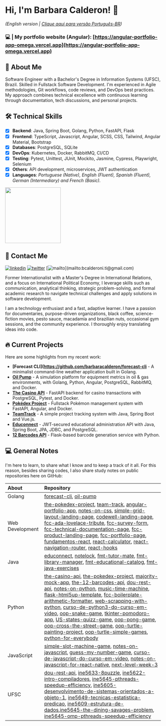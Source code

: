 # Hi, I'm Barbara Calderon! 👋

_(English version | [Clique aqui para versão Português-BR](https://github.com/barbaracalderon/barbaracalderon-pt/blob/main/README.md))_

### **💻 | My portfolio website (Angular)**: [https://angular-portfolio-app-omega.vercel.app](https://angular-portfolio-app-omega.vercel.app)

## 🚀 About Me

Software Engineer with a Bachelor's Degree in Information Systems (UFSC), Brazil. Skilled in Fullstack Software Development. I'm experienced in Agile methodologies, Git workflows, code reviews, and DevOps best practices. My approach combines technical excellence with continuous learning through documentation, tech discussions, and personal projects.

## 🛠 Technical Skills

- [x] **Backend**: Java, Spring Boot, Golang, Python, FastAPI, Flask
- [x] **Frontend**: TypeScript, Javascript, Angular, SCSS, CSS, Tailwind, Angular Material, Bootstrap
- [x] **Databases**: PostgreSQL, SQLite
- [x] **DevOps**: Kubernetes, Docker, RabbitMQ, CI/CD
- [x] **Testing**: Pytest, Unittest, JUnit, Mockito, Jasmine, Cypress, Playwright, Selenium
- [x] **Others**: API development, microservices, JWT authentication
- [x] **Languages**: *Portuguese (Native), English (Fluent), Spanish (Fluent), German (Intermediary) and French (Basic).*

<p>
<img height="180em" src="https://github-readme-stats-sigma-five.vercel.app/api/top-langs/?username=barbaracalderon&layout=compact"/>
</p>

## 🔗 Contact Me

[![linkedin](https://img.shields.io/badge/linkedin-0A66C2?style=for-the-badge&logo=linkedin&logoColor=white)](https://www.linkedin.com/in/barbaracalderondev)
[![twitter](https://img.shields.io/badge/twitter-1DA1F2?style=for-the-badge&logo=twitter&logoColor=white)](https://twitter.com/bederoni)
[![mailto](https://img.shields.io/badge/email-%23BB001B.svg?&style=for-the-badge&logo=gmail&logoColor=white?")](mailto:bcalderoni.ti@gmail.com)

Former Internationalist with a Master's Degree in International Relations, and a focus on International Political Economy, I leverage skills such as communication, analytical thinking, strategic problem-solving, and formal academic research to navigate technical challenges and apply solutions in software development. 

I am a technology enthusiast and a fast, adaptive learner. I have a passion for documentaries, purpose-driven organizations, black coffee, science-fiction movies, pesto sauce, macadamia and brazilian nuts, occasional gym sessions, and the community experience. I thoroughly enjoy translating ideas into code.

## 🔥 Current Projects

Here are some highlights from my recent work:
- **[Forecast CLI](https://github.com/barbaracalderon/forecast-cli** - A minimalist command-line weather application built in Golang.
- **[Oil Pump](https://github.com/barbaracalderon/oil-pump)** - A simulation platform for equipment metrics in oil & gas environments, with Golang, Python, Angular, PostgreSQL, RabbitMQ, and Docker.
- **[The Casino API](https://github.com/barbaracalderon/casino-backend)** - FastAPI backend for casino transactions with PostgreSQL, Pytest, and Docker.
- **[Pokédex Project](https://github.com/barbaracalderon/pokedex-api)** - Fullstack Pokémon management system with FastAPI, Angular, and Docker.
- **[TeamTrack](https://github.com/barbaracalderon/teamtrack)** - A simple project tracking system with Java, Spring Boot and Vue.js.
- **[Educonnect](https://github.com/barbaracalderon/fmt-educonnect)** - JWT-secured educational administration API with Java, Spring Boot, JPA, JDBC, and PostgreSQL.
- **[12 Barcodes API](https://github.com/barbaracalderon/the-12-barcodes-api)** - Flask-based barcode generation service with Python.

## 💻 General Notes

I'm here to learn, to share what I know and to keep a track of it all. For this reason, besides sharing codes, I also share study notes on public repositories here on GitHub:

About | Repository
:------| :--------------------
Golang | [forecast-cli](https://github.com/barbaracalderon/forecast-cli), [oil-pump](https://github.com/barbaracalderon/oil-pump)
Web Development| [the-pokedex-project](https://github.com/barbaracalderon/pokedex-api), [team-track](https://github.com/barbaracalderon/teamtrack), [angular-portfolio-app](https://github.com/barbaracalderon/angular-portfolio-app), [notes-on-css](https://github.com/barbaracalderon/notes-on-css), [simple-grid-layout-landing-page](https://github.com/barbaracalderon/simple-grid-layout-landing-page), [codewell-landing-page](https://github.com/barbaracalderon/codewell-landing-page), [fcc-ada-lovelace-tribute](https://github.com/barbaracalderon/fcc-ada-lovelace-tribute), [fcc-survey-form](https://github.com/barbaracalderon/fcc-survey-form), [fcc-technical-documentation-page](https://github.com/barbaracalderon/fcc-technical-documentation-page), [fcc-product-landing-page](https://github.com/barbaracalderon/fcc-product-landing-page), [fcc-portfolio-page](https://github.com/barbaracalderon/fcc-personal-portfolio), [fundamentos-react](https://github.com/barbaracalderon/fundamentos-react), [react-calculator](https://github.com/barbaracalderon/react-calculator), [react-navigation-router](https://github.com/barbaracalderon/react-navigation-router), [react-hooks](https://github.com/barbaracalderon/react-hooks)
Java | [educonnect](https://github.com/barbaracalderon/fmt-educonnect), [notelock](https://github.com/barbaracalderon/notelock), [fmt-tutor-mate](https://github.com/barbaracalderon/fmt-tutor-mate), [fmt-library-manager](https://github.com/barbaracalderon/fmt-library-manager), [fmt-educational-catalog](https://github.com/barbaracalderon/fmt-educational-catalog), [fmt-java-exercises](https://github.com/barbaracalderon/fmt-java-exercises)
Python| [the-casino-api](https://github.com/barbaracalderon/casino-backend), [the-pokedex-project](https://github.com/barbaracalderon/pokedex-api), [majority-mock-app](https://github.com/barbaracalderon/majority-mock-app), [the-12-barcodes-api](https://github.com/barbaracalderon/the-12-barcodes-api), [dou-rest-api](https://github.com/barbaracalderon/dou-rest-api),  [notes-on-python](https://github.com/barbaracalderon/notes-on-python), [music-time-machine](https://github.com/barbaracalderon/music-time-machine-spotify), [flask-html5up-template](https://github.com/barbaracalderon/flask-html5up-template), [fcc-boilerplate-arithmetic-formatter](https://github.com/barbaracalderon/fcc-boilerplate-arithmetic-formatter), [web-scrapping-with-python](https://github.com/barbaracalderon/web-scrapping-with-python), [curso-de-python3-do-curso-em-video](https://github.com/barbaracalderon/curso-de-python3-do-curso-em-video), [oop-snake-game](https://github.com/barbaracalderon/oop-snake-game), [tkinter-pomodoro-app](https://github.com/barbaracalderon/tkinter-pomodoro-app), [US-states-quizz-game](https://github.com/barbaracalderon/US-states-quizz-game), [oop-pong-game](https://github.com/barbaracalderon/oop-pong-game), [oop-cross-the-street-game](https://github.com/barbaracalderon/oop-cross-the-street-game), [oop-turtle-painting-project](https://github.com/barbaracalderon/oop-turtle-painting-project), [oop-turtle-simple-games](https://github.com/barbaracalderon/oop-turtle-simple-games), [python-for-everybody](https://github.com/barbaracalderon/python-for-everybody)
JavaScript| [simple-slot-machine-game](https://github.com/barbaracalderon/simple-slot-machine-game), [notes-on-javascript](https://github.com/barbaracalderon/notes-on-javascript),  [guess-my-number-game](https://github.com/barbaracalderon/guess-my-number-game), [curso-de-javascript-do-curso-em-video](https://github.com/barbaracalderon/curso-de-javascript-do-curso-em-video), [notes-on-javascript-for-react-native](https://github.com/barbaracalderon/notes-on-javascript-for-react-native), [next-level-week-3](https://github.com/barbaracalderon/next-level-week-3)
UFSC | [dou-rest-api](https://github.com/barbaracalderon/dou-rest-api), [ine5633-8puzzle](https://github.com/barbaracalderon/ine5633-8puzzle), [ine5622-intro-compiladores](https://github.com/barbaracalderon/ine5622-intro-compiladores), [ine5645-pthreads-speedup-efficiency](https://github.com/barbaracalderon/ine5645-pthreads-speedup-efficiency), [ine5605-desenvolvimento-de-sistemas-orientados-a-objeto-1](https://github.com/barbaracalderon/ine5605-desenvolvimento-de-sistemas-orientados-a-objeto-1), [ine5649-tecnicas-estatistica-predicao](https://github.com/barbaracalderon/ine5649-tecnicas-estatistica-predicao), [ine5609-estrutura-de-dados](https://github.com/barbaracalderon/ine5609-estrutura-de-dados),[ine5645-the-dining-savages-problem](https://github.com/barbaracalderon/ine5645-the-dining-savages-problem), [ine5645-omp-pthreads-speedup-efficiency](https://github.com/barbaracalderon/ine5645-omp-pthreads-speedup-efficiency)

